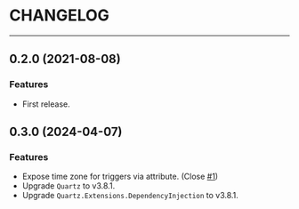 # CHANGELOG

---

## 0.2.0 (2021-08-08)

### Features

- First release.

## 0.3.0 (2024-04-07)

### Features

- Expose time zone for triggers via attribute. (Close [#1](https://github.com/fudiwei/Quartz.Extensions.JobAttribute/issues/1))
- Upgrade `Quartz` to v3.8.1.
- Upgrade `Quartz.Extensions.DependencyInjection` to v3.8.1.
